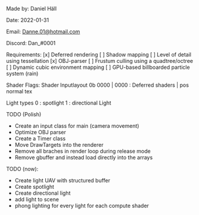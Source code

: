 Made by: Daniel Häll

Date: 2022-01-31

Email: Danne.01@hotmail.com

Discord: Dan_#0001

Requirements:
	[x] Deferred rendering
	[ ] Shadow mapping
	[ ] Level of detail using tessellation
	[x] OBJ-parser
	[ ] Frustum culling using a quadtree/octree
	[ ] Dynamic cubic environment mapping
	[ ] GPU-based billboarded particle system (rain)


Shader Flags:
   Shader Inputlayout
0b 0000  | 0000       : Deferred shaders | pos normal tex

Light types
0 : spotlight
1 : directional Light


TODO (Polish)
- Create an input class for main (camera movement)
- Optimize OBJ parser
- Create a Timer class
- Move DrawTargets into the renderer
- Remove all braches in render loop during release mode
- Remove gbuffer and instead load directly into the arrays

TODO (now):
- Create light UAV with structured buffer
- Create spotlight
- Create directional light
- add light to scene
- phong lighting for every light for each compute shader
